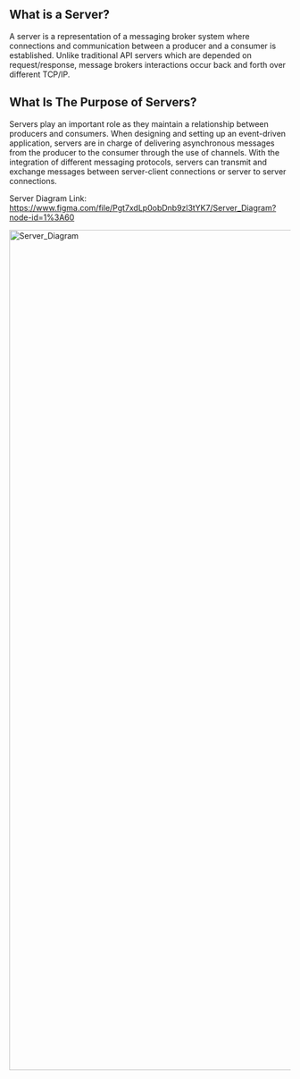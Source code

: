
## What is a Server?
A server is a representation of a messaging broker system where connections and communication between a producer and a consumer is established. Unlike traditional API servers which are depended on request/response, message brokers interactions occur back and forth over different TCP/IP.

## What Is The Purpose of Servers?
Servers play an important role as they maintain a relationship between producers and consumers. When designing and setting up an event-driven application, servers are in charge of delivering asynchronous messages from the producer to the consumer through the use of channels. With the integration of different messaging protocols, servers can transmit and exchange messages between server-client connections or server to server connections.

Server Diagram Link: https://www.figma.com/file/Pgt7xdLp0obDnb9zl3tYK7/Server_Diagram?node-id=1%3A60

<img width="1504" alt="Server_Diagram" src="https://user-images.githubusercontent.com/66913810/174148274-1299dc70-ef12-4f30-b3ed-01c260a8f697.png">
